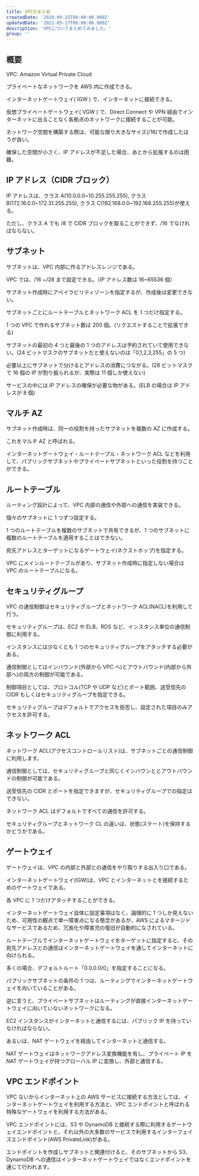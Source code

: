```yaml
---
title: VPCのまとめ
createdDate: '2020-09-25T00:00:00.000Z'
updatedDate: '2021-05-17T00:00:00.000Z'
description: 'VPCについてまとめてみました。'
group: ''
---
```


## 概要

VPC: Amazon Virtual Private Cloud

プライベートなネットワークを AWS 内に作成できる。

インターネットゲートウェイ( IGW ) で、インターネットに接続できる。

仮想プライベートゲートウェイ( VGW ) で、Direct Connect や VPN 経由でインターネットに出ることなく各拠点のネットワークに接続することが可能。

ネットワーク空間を構築する際は、可能な限り大きなサイズ(/16)で作成したほうが良い。

確保した空間が小さく、IP アドレスが不足した場合、あとから拡張するのは困難。

## IP アドレス（CIDR ブロック）

IP アドレスは、クラス A(10.0.0.0~10.255.255.255), クラス B(172.16.0.0~172.31.255.255), クラス C(192.168.0.0~192.168.255.255)が使える。

ただし、クラス A でも /8 で CIDR ブロックを取ることができず、/16 でなければならない。

## サブネット

サブネットは、VPC 内部に作るアドレスレンジである。

VPC では、/16 ~/28 まで設定できる。（IP アドレス数は 16~65536 個）

サブネット作成時にアベイラビリティゾーンを指定するが、作成後は変更できない。

サブネットごとにルートテーブルとネットワーク ACL を 1 つだけ指定する。

1 つの VPC で作れるサブネット数は 200 個。(リクエストすることで拡張できる)

サブネットの最初の 4 つと最後の 1 つのアドレスは予約されていて使用できない。(24 ビットマスクのサブネットだと使えないのは「0,1,2,3,255」の 5 つ)

必要以上にサブネットで分けるとアドレスの消費につながる。(28 ビットマスクで 16 個の IP が割り振られるが、実際は 11 個しか使えない)

サービスの中には IP アドレスの確保が必要な物がある。(ELB の場合は IP アドレスが 8 個)

## マルチ AZ

サブネット作成時は、同一の役割を持ったサブネットを複数の AZ に作成する。

これをマルチ AZ と呼ばれる。

インターネットゲートウェイ・ルートテーブル・ネットワーク ACL などを利用して、パブリックサブネットやプライベートサブネットといった役割を持つことができる。

## ルートテーブル

ルーティング設計によって、VPC 内部の通信や外部への通信を実装できる。

個々のサブネットに 1 つずつ設定する。

1 つのルートテーブルを複数のサブネットで共有できるが、1 つのサブネットに複数のルートテーブルを適用することはできない。

宛先アドレスとターゲットになるゲートウェイ(ネクストホップ)を指定する。

VPC にメインルートテーブルがあり、サブネット作成時に指定しない場合は VPC のルートテーブルになる。

## セキュリティグループ

VPC の通信制御はセキュリティグループとネットワーク ACL(NACL)を利用して行う。

セキュリティグループは、EC2 や ELB、RDS など、インスタンス単位の通信制御に利用する。

インスタンスには少なくとも 1 つのセキュリティグループをアタッチする必要がある。

通信制御としてはインバウンド(外部から VPC へ)とアウトバウンド(内部から外部へ)の両方の制御が可能である。

制御項目としては、プロトコル(TCP や UDP など)とポート範囲、送受信先の CIDR もしくはセキュリティグループを指定できる。

セキュリティグループはデフォルトでアクセスを拒否し、設定された項目のみアクセスを許可する。

## ネットワーク ACL

ネットワーク ACL(アクセスコントロールリスト)は、サブネットごとの通信制御に利用します。

通信制御としては、セキュリティグループと同じくインバウンととアウトバウンドの制御が可能である。

送受信先の CIDR とポートを指定できますが、セキュリティグループでの指定はできない。

ネットワーク ACL はデフォルトですべての通信を許可する。

セキュリティグループとネットワーク CL の違いは、状態(ステート)を保持するかどうかである。

## ゲートウェイ

ゲートウェイは、VPC の内部と外部との通信をやり取りする出入り口である。

インターネットゲートウェイ(IGW)は、VPC とインターネットとを接続するためのゲートウェイである。

各 VPC に 1 つだけアタッチすることができる。

インターネットゲートウェイ自体に設定事項はなく、論理的に 1 つしか見えないため、可用性の観点で単一障害点になる懸念があるが、AWS によるマネージドなサービスであるため、冗長化や障害児の復旧が自動的になされている。

ルートテーブルでインターネットゲートウェイをターゲットに指定すると、その宛先アドレスとの通信はインターネットゲートウェイを通してインターネットに向けられる。

多くの場合、デフォルトルート「0.0.0.0/0」を指定することになる。

パブリックサブネットの条件の 1 つは、ルーティングでインターネットゲートウェイを向いていることがある。

逆に言うと、プライベートサブネットはルーティングが直接インターネットゲートウェイに向いていないネットワークになる。

EC2 インスタンスがインターネットと通信するには、パブリック IP を持っていなければならない。

あるいは、NAT ゲートウェイを経由してインターネットと通信する。

NAT ゲートウェイはネットワークアドレス変換機能を有し、プライベート IP を NAT ゲートウェイが持つグローバル IP に変換し、外部と通信する。

## VPC エンドポイント

VPC ないからインターネット上の AWS サービスに接続する方法としては、インターネットゲートウェイを利用する方法と、VPC エンドポイントと呼ばれる特殊なゲートウェイを利用する方法がある。

VPC エンドポイントには、S3 や DynamoDB と接続する際に利用するゲートウェイエンドポイントと、それ以外の大多数のサービスで利用するインターフェイスエンドポイント(AWS PrivateLink)がある。

エンドポイントを作成しサブネットと関連付けると、そのサブネットから S3、DynamoDB への通信はインターネットゲートウェイではなくエンドポイントを通じて行われます。
